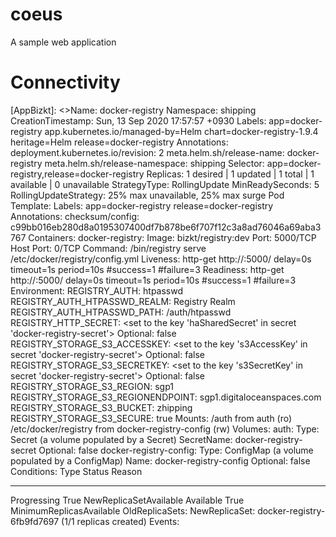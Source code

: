 # coeus

A sample web application

# Connectivity


[CiBizkt]: <>
[ShippingBizkt]: <>
[AppBizkt]: <>Name:                   docker-registry
Namespace:              shipping
CreationTimestamp:      Sun, 13 Sep 2020 17:57:57 +0930
Labels:                 app=docker-registry
                        app.kubernetes.io/managed-by=Helm
                        chart=docker-registry-1.9.4
                        heritage=Helm
                        release=docker-registry
Annotations:            deployment.kubernetes.io/revision: 2
                        meta.helm.sh/release-name: docker-registry
                        meta.helm.sh/release-namespace: shipping
Selector:               app=docker-registry,release=docker-registry
Replicas:               1 desired | 1 updated | 1 total | 1 available | 0 unavailable
StrategyType:           RollingUpdate
MinReadySeconds:        5
RollingUpdateStrategy:  25% max unavailable, 25% max surge
Pod Template:
  Labels:       app=docker-registry
                release=docker-registry
  Annotations:  checksum/config: c99bb016eb280d8a0195307400df7b878be6f707f12c3a8ad76046a69aba3767
  Containers:
   docker-registry:
    Image:      bizkt/registry:dev
    Port:       5000/TCP
    Host Port:  0/TCP
    Command:
      /bin/registry
      serve
      /etc/docker/registry/config.yml
    Liveness:   http-get http://:5000/ delay=0s timeout=1s period=10s #success=1 #failure=3
    Readiness:  http-get http://:5000/ delay=0s timeout=1s period=10s #success=1 #failure=3
    Environment:
      REGISTRY_AUTH:                       htpasswd
      REGISTRY_AUTH_HTPASSWD_REALM:        Registry Realm
      REGISTRY_AUTH_HTPASSWD_PATH:         /auth/htpasswd
      REGISTRY_HTTP_SECRET:                <set to the key 'haSharedSecret' in secret 'docker-registry-secret'>  Optional: false
      REGISTRY_STORAGE_S3_ACCESSKEY:       <set to the key 's3AccessKey' in secret 'docker-registry-secret'>     Optional: false
      REGISTRY_STORAGE_S3_SECRETKEY:       <set to the key 's3SecretKey' in secret 'docker-registry-secret'>     Optional: false
      REGISTRY_STORAGE_S3_REGION:          sgp1
      REGISTRY_STORAGE_S3_REGIONENDPOINT:  sgp1.digitaloceanspaces.com
      REGISTRY_STORAGE_S3_BUCKET:          zhipping
      REGISTRY_STORAGE_S3_SECURE:          true
    Mounts:
      /auth from auth (ro)
      /etc/docker/registry from docker-registry-config (rw)
  Volumes:
   auth:
    Type:        Secret (a volume populated by a Secret)
    SecretName:  docker-registry-secret
    Optional:    false
   docker-registry-config:
    Type:      ConfigMap (a volume populated by a ConfigMap)
    Name:      docker-registry-config
    Optional:  false
Conditions:
  Type           Status  Reason
  ----           ------  ------
  Progressing    True    NewReplicaSetAvailable
  Available      True    MinimumReplicasAvailable
OldReplicaSets:  <none>
NewReplicaSet:   docker-registry-6fb9fd7697 (1/1 replicas created)
Events:          <none>
